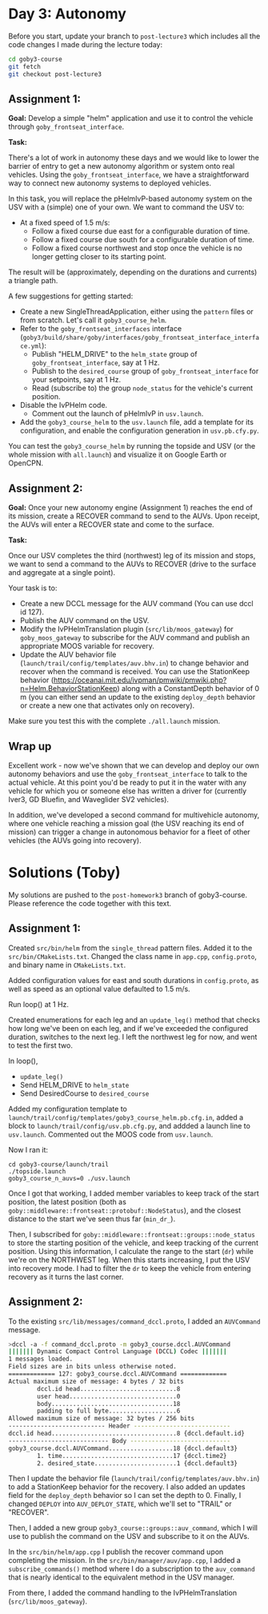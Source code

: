 # Day 3: Autonomy

Before you start, update your branch to 
`post-lecture3` which includes all the code changes I made during the lecture today:

```bash
cd goby3-course
git fetch
git checkout post-lecture3
```

## Assignment 1: 
**Goal:**  Develop a simple "helm" application and use it to control the vehicle through `goby_frontseat_interface`.

**Task:**

There's a lot of work in autonomy these days and we would like to lower the barrier of entry to get a new autonomy algorithm or system onto real vehicles. Using the `goby_frontseat_interface`, we have a straightforward way to connect new autonomy systems to deployed vehicles.

In this task, you will replace the pHelmIvP-based autonomy system on the USV with a (simple) one of your own. We want to command the USV to:

- At a fixed speed of 1.5 m/s:
  - Follow a fixed course due east for a configurable duration of time.
  - Follow a fixed course due south for a configurable duration of time.
  - Follow a fixed course northwest and stop once the vehicle is no longer getting closer to its starting point.

The result will be (approximately, depending on the durations and currents) a triangle path.

A few suggestions for getting started:

- Create a new SingleThreadApplication, either using the `pattern` files or from scratch. Let's call it `goby3_course_helm`.
- Refer to the `goby_frontseat_interfaces` interface (`goby3/build/share/goby/interfaces/goby_frontseat_interface_interface.yml`):
  - Publish "HELM_DRIVE" to the `helm_state` group of `goby_frontseat_interface`, say at 1 Hz.
  - Publish to the `desired_course` group of `goby_frontseat_interface` for your setpoints, say at 1 Hz.
  - Read (subscribe to) the group `node_status` for the vehicle's current position.
- Disable the IvPHelm code. 
  - Comment out the launch of pHelmIvP in `usv.launch`.
- Add the `goby3_course_helm` to the `usv.launch` file, add a template for its configuration, and enable the configuration generation in `usv.pb.cfy.py`.

You can test the `goby3_course_helm` by running the topside and USV (or the whole mission with `all.launch`) and visualize it on Google Earth or OpenCPN.

## Assignment 2: 

**Goal:** Once your new autonomy engine (Assignment 1) reaches the end of its mission, create a RECOVER command to send to the AUVs. Upon receipt, the AUVs will enter a RECOVER state and come to the surface.

**Task:**

Once our USV completes the third (northwest) leg of its mission and stops, we want to send a command to the AUVs to RECOVER (drive to the surface and aggregate at a single point). 

Your task is to:

- Create a new DCCL message for the AUV command (You can use dccl id 127).
- Publish the AUV command on the USV.
- Modify the IvPHelmTranslation plugin (`src/lib/moos_gateway`) for `goby_moos_gateway` to subscribe for the AUV command and publish an appropriate MOOS variable for recovery.
- Update the AUV behavior file (`launch/trail/config/templates/auv.bhv.in`) to change behavior and recover when the command is received. You can use the StationKeep behavior (<https://oceanai.mit.edu/ivpman/pmwiki/pmwiki.php?n=Helm.BehaviorStationKeep>) along with a ConstantDepth behavior of 0 m (you can either send an update to the existing `deploy_depth` behavior or create a new one that activates only on recovery).  

Make sure you test this with the complete `./all.launch` mission.

## Wrap up

Excellent work - now we've shown that we can develop and deploy our own autonomy behaviors and use the `goby_frontseat_interface` to talk to the actual vehicle. At this point you'd be ready to put it in the water with any vehicle for which you or someone else has written a driver for (currently Iver3, GD Bluefin, and Waveglider SV2 vehicles). 

In addition, we've developed a second command for multivehicle autonomy, where one vehicle reaching a mission goal (the USV reaching its end of mission) can trigger a change in autonomous behavior for a fleet of other vehicles (the AUVs going into recovery).


# Solutions (Toby)

My solutions are pushed to the `post-homework3` branch of goby3-course. Please reference the code together with this text.

## Assignment 1: 

Created `src/bin/helm` from the `single_thread` pattern files. Added it to the `src/bin/CMakeLists.txt`. Changed the class name in `app.cpp`, `config.proto`, and binary name in `CMakeLists.txt`.

Added configuration values for east and south durations in `config.proto`, as well as speed as an optional value defaulted to 1.5 m/s. 

Run loop() at 1 Hz.

Created enumerations for each leg and an `update_leg()` method that checks how long we've been on each leg, and if we've exceeded the configured duration, switches to the next leg. I left the northwest leg for now, and went to test the first two.

In loop(), 
  - `update_leg()`
  - Send HELM_DRIVE to `helm_state`
  - Send DesiredCourse to `desired_course`

Added my configuration template to `launch/trail/config/templates/goby3_course_helm.pb.cfg.in`, added a block to `launch/trail/config/usv.pb.cfg.py`, and addded a launch line to `usv.launch`. Commented out the MOOS code from `usv.launch`.

Now I ran it:

```
cd goby3-course/launch/trail
./topside.launch
goby3_course_n_auvs=0 ./usv.launch
```

Once I got that working, I added member variables to keep track of the start position, the latest position (both as `goby::middleware::frontseat::protobuf::NodeStatus`), and the closest distance to the start we've seen thus far (`min_dr_`). 

Then, I subscribed for `goby::middleware::frontseat::groups::node_status` to store the starting position of the vehicle, and keep tracking of the current position. Using this information, I calculate the range to the start (`dr`) while we're on the NORTHWEST leg. When this starts increasing, I put the USV into recovery mode. I had to filter the `dr` to keep the vehicle from entering recovery as it turns the last corner.

## Assignment 2: 

To the existing `src/lib/messages/command_dccl.proto`, I added an `AUVCommand` message.

```bash
>dccl -a -f command_dccl.proto -m goby3_course.dccl.AUVCommand
||||||| Dynamic Compact Control Language (DCCL) Codec |||||||
1 messages loaded.
Field sizes are in bits unless otherwise noted.
============= 127: goby3_course.dccl.AUVCommand =============
Actual maximum size of message: 4 bytes / 32 bits
        dccl.id head...........................8
        user head..............................0
        body..................................18
        padding to full byte...................6
Allowed maximum size of message: 32 bytes / 256 bits
--------------------------- Header ---------------------------
dccl.id head...................................8 {dccl.default.id}
---------------------------- Body ----------------------------
goby3_course.dccl.AUVCommand..................18 {dccl.default3}
        1. time...............................17 {dccl.time2}
        2. desired_state.......................1 {dccl.default3}
```

Then I update the behavior file (`launch/trail/config/templates/auv.bhv.in`) to add a StationKeep behavior for the recovery. I also added an updates field for the `deploy_depth` behavior so I can set the depth to 0. Finally, I changed `DEPLOY` into `AUV_DEPLOY_STATE`, which we'll set to "TRAIL" or "RECOVER".

Then, I added a new group `goby3_course::groups::auv_command`, which I will use to publish the command on the USV and subscribe to it on the AUVs.

In the `src/bin/helm/app.cpp` I publish the recover command upon completing the mission. In the `src/bin/manager/auv/app.cpp`, I added a `subscribe_commands()` method where I do a subscription to the `auv_command` that is nearly identical to the equivalent method in the USV manager.

From there, I added the command handling to the IvPHelmTranslation (`src/lib/moos_gateway`).
